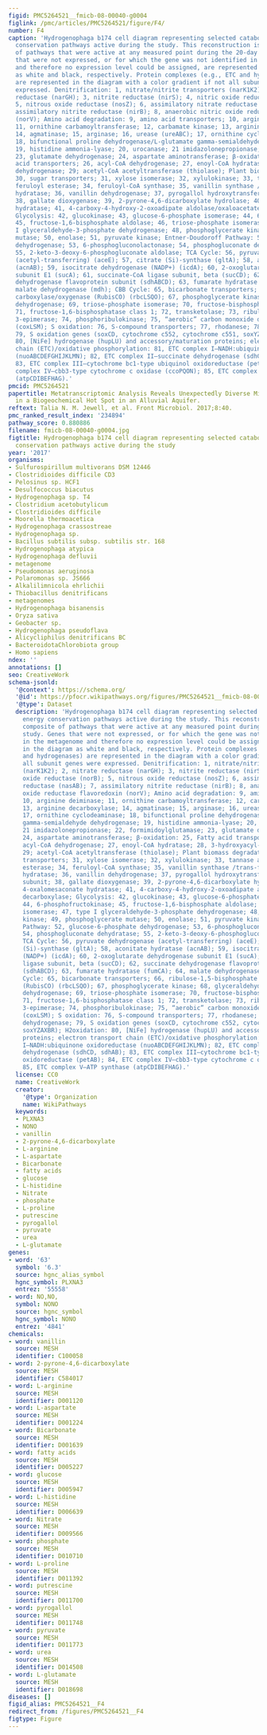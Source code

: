```yaml
---
figid: PMC5264521__fmicb-08-00040-g0004
figlink: /pmc/articles/PMC5264521/figure/F4/
number: F4
caption: 'Hydrogenophaga b174 cell diagram representing selected catabolic and energy
  conservation pathways active during the study. This reconstruction is a composite
  of pathways that were active at any measured point during the 20-day study. Genes
  that were not expressed, or for which the gene was not identified in the metagenome
  and therefore no expression level could be assigned, are represented in the diagram
  as white and black, respectively. Protein complexes (e.g., ETC and hydrogenases)
  are represented in the diagram with a color gradient if not all subunit genes were
  expressed. Denitrification: 1, nitrate/nitrite transporters (narK1K2); 2, nitrate
  reductase (narGH); 3, nitrite reductase (nirS); 4, nitric oxide reductase (norB);
  5, nitrous oxide reductase (nosZ); 6, assimilatory nitrate reductase (nasAB); 7,
  assimilatory nitrite reductase (nirB); 8, anaerobic nitric oxide reductase flavoredoxin
  (norV); Amino acid degradation: 9, amino acid transporters; 10, arginine deiminase;
  11, ornithine carbamoyltransferase; 12, carbamate kinase; 13, arginine decarboxylase;
  14, agmatinase; 15, arginase; 16, urease (ureABC); 17, ornithine cyclodeaminase;
  18, bifunctional proline dehydrogenase/L-glutamate gamma-semialdehyde dehydrogenase;
  19, histidine ammonia-lyase; 20, urocanase; 21 imidazolonepropionase; 22, formimidoylglutamase;
  23, glutamate dehydrogenase; 24, aspartate aminotransferase; β-oxidation: 25, Fatty
  acid transporters; 26, acyl-CoA dehydrogenase; 27, enoyl-CoA hydratase; 28, 3-hydroxyacyl-CoA
  dehydrogenase; 29; acetyl-CoA acetyltransferase (thiolase); Plant biomass degradation:
  30, sugar transporters; 31, xylose isomerase; 32, xylulokinase; 33, tannase and
  feruloyl esterase; 34, feruloyl-CoA synthase; 35, vanillin synthase /trans-feruloyl-CoA
  hydratase; 36, vanillin dehydrogenase; 37, pyrogallol hydroxytransferase large subunit;
  38, gallate dioxygenase; 39, 2-pyrone-4,6-dicarboxylate hydrolase; 40, 4-oxalomesaconate
  hydratase; 41, 4-carboxy-4-hydroxy-2-oxoadipate aldolase/oxaloacetate decarboxylase;
  Glycolysis: 42, glucokinase; 43, glucose-6-phosphate isomerase; 44, 6-phosphofructokinase;
  45, fructose-1,6-bisphosphate aldolase; 46, triose-phosphate isomerase; 47, type
  I glyceraldehyde-3-phosphate dehydrogenase; 48, phosphoglycerate kinase; 49, phosphoglycerate
  mutase; 50, enolase; 51, pyruvate kinase; Entner-Doudoroff Pathway: 52, glucose-6-phosphate
  dehydrogenase; 53, 6-phosphogluconolactonase; 54, phosphogluconate dehydratase;
  55, 2-keto-3-deoxy-6-phosphogluconate aldolase; TCA Cycle: 56, pyruvate dehydrogenase
  (acetyl-transferring) (aceE); 57, citrate (Si)-synthase (gltA); 58, aconitate hydratase
  (acnAB); 59, isocitrate dehydrogenase (NADP+) (icdA); 60, 2-oxoglutarate dehydrogenase
  subunit E1 (sucA); 61, succinate-CoA ligase subunit, beta (sucCD); 62, succinate
  dehydrogenase flavoprotein subunit (sdhABCD); 63, fumarate hydratase (fumCA); 64,
  malate dehydrogenase (mdh); CBB Cycle: 65, bicarbonate transporters; 66, ribulose-1,5-bisphosphate
  carboxylase/oxygenase (RubisCO) (rbcLSQO); 67, phosphoglycerate kinase; 68, glyceraldehyde-3-phosphate
  dehydrogenase; 69, triose-phosphate isomerase; 70, fructose-bisphosphate aldolase;
  71, fructose-1,6-bisphosphatase class 1; 72, transketolase; 73, ribulose-phosphate
  3-epimerase; 74, phosphoribulokinase; 75, “aerobic” carbon monoxide dehydrogenase
  (coxLSM); S oxidation: 76, S-compound transporters; 77, rhodanese; 78, sulfite dehydrogenase;
  79, S oxidation genes (soxCD, cytochrome c552, cytochrome c551, soxYZAXBR); H2oxidation:
  80, [NiFe] hydrogenase (hupLU) and accessory/maturation proteins; electron transport
  chain (ETC)/oxidative phosphorylation: 81, ETC complex I—NADH:ubiquinone oxidoreductase
  (nuoABCDEFGHIJKLMN); 82, ETC complex II—succinate dehydrogenase (sdhCD, sdhAB);
  83, ETC complex III—cytochrome bc1-type ubiquinol oxidoreductase (petAB); 84, ETC
  complex IV—cbb3-type cytochrome c oxidase (ccoPQON); 85, ETC complex V—ATP synthase
  (atpCDIBEFHAG).'
pmcid: PMC5264521
papertitle: Metatranscriptomic Analysis Reveals Unexpectedly Diverse Microbial Metabolism
  in a Biogeochemical Hot Spot in an Alluvial Aquifer.
reftext: Talia N. M. Jewell, et al. Front Microbiol. 2017;8:40.
pmc_ranked_result_index: '234894'
pathway_score: 0.880886
filename: fmicb-08-00040-g0004.jpg
figtitle: Hydrogenophaga b174 cell diagram representing selected catabolic and energy
  conservation pathways active during the study
year: '2017'
organisms:
- Sulfurospirillum multivorans DSM 12446
- Clostridioides difficile CD3
- Pelosinus sp. HCF1
- Desulfococcus biacutus
- Hydrogenophaga sp. T4
- Clostridium acetobutylicum
- Clostridioides difficile
- Moorella thermoacetica
- Hydrogenophaga crassostreae
- Hydrogenophaga sp.
- Bacillus subtilis subsp. subtilis str. 168
- Hydrogenophaga atypica
- Hydrogenophaga defluvii
- metagenome
- Pseudomonas aeruginosa
- Polaromonas sp. JS666
- Alkalilimnicola ehrlichii
- Thiobacillus denitrificans
- metagenomes
- Hydrogenophaga bisanensis
- Oryza sativa
- Geobacter sp.
- Hydrogenophaga pseudoflava
- Alicycliphilus denitrificans BC
- BacteroidotaChlorobiota group
- Homo sapiens
ndex: ''
annotations: []
seo: CreativeWork
schema-jsonld:
  '@context': https://schema.org/
  '@id': https://pfocr.wikipathways.org/figures/PMC5264521__fmicb-08-00040-g0004.html
  '@type': Dataset
  description: 'Hydrogenophaga b174 cell diagram representing selected catabolic and
    energy conservation pathways active during the study. This reconstruction is a
    composite of pathways that were active at any measured point during the 20-day
    study. Genes that were not expressed, or for which the gene was not identified
    in the metagenome and therefore no expression level could be assigned, are represented
    in the diagram as white and black, respectively. Protein complexes (e.g., ETC
    and hydrogenases) are represented in the diagram with a color gradient if not
    all subunit genes were expressed. Denitrification: 1, nitrate/nitrite transporters
    (narK1K2); 2, nitrate reductase (narGH); 3, nitrite reductase (nirS); 4, nitric
    oxide reductase (norB); 5, nitrous oxide reductase (nosZ); 6, assimilatory nitrate
    reductase (nasAB); 7, assimilatory nitrite reductase (nirB); 8, anaerobic nitric
    oxide reductase flavoredoxin (norV); Amino acid degradation: 9, amino acid transporters;
    10, arginine deiminase; 11, ornithine carbamoyltransferase; 12, carbamate kinase;
    13, arginine decarboxylase; 14, agmatinase; 15, arginase; 16, urease (ureABC);
    17, ornithine cyclodeaminase; 18, bifunctional proline dehydrogenase/L-glutamate
    gamma-semialdehyde dehydrogenase; 19, histidine ammonia-lyase; 20, urocanase;
    21 imidazolonepropionase; 22, formimidoylglutamase; 23, glutamate dehydrogenase;
    24, aspartate aminotransferase; β-oxidation: 25, Fatty acid transporters; 26,
    acyl-CoA dehydrogenase; 27, enoyl-CoA hydratase; 28, 3-hydroxyacyl-CoA dehydrogenase;
    29; acetyl-CoA acetyltransferase (thiolase); Plant biomass degradation: 30, sugar
    transporters; 31, xylose isomerase; 32, xylulokinase; 33, tannase and feruloyl
    esterase; 34, feruloyl-CoA synthase; 35, vanillin synthase /trans-feruloyl-CoA
    hydratase; 36, vanillin dehydrogenase; 37, pyrogallol hydroxytransferase large
    subunit; 38, gallate dioxygenase; 39, 2-pyrone-4,6-dicarboxylate hydrolase; 40,
    4-oxalomesaconate hydratase; 41, 4-carboxy-4-hydroxy-2-oxoadipate aldolase/oxaloacetate
    decarboxylase; Glycolysis: 42, glucokinase; 43, glucose-6-phosphate isomerase;
    44, 6-phosphofructokinase; 45, fructose-1,6-bisphosphate aldolase; 46, triose-phosphate
    isomerase; 47, type I glyceraldehyde-3-phosphate dehydrogenase; 48, phosphoglycerate
    kinase; 49, phosphoglycerate mutase; 50, enolase; 51, pyruvate kinase; Entner-Doudoroff
    Pathway: 52, glucose-6-phosphate dehydrogenase; 53, 6-phosphogluconolactonase;
    54, phosphogluconate dehydratase; 55, 2-keto-3-deoxy-6-phosphogluconate aldolase;
    TCA Cycle: 56, pyruvate dehydrogenase (acetyl-transferring) (aceE); 57, citrate
    (Si)-synthase (gltA); 58, aconitate hydratase (acnAB); 59, isocitrate dehydrogenase
    (NADP+) (icdA); 60, 2-oxoglutarate dehydrogenase subunit E1 (sucA); 61, succinate-CoA
    ligase subunit, beta (sucCD); 62, succinate dehydrogenase flavoprotein subunit
    (sdhABCD); 63, fumarate hydratase (fumCA); 64, malate dehydrogenase (mdh); CBB
    Cycle: 65, bicarbonate transporters; 66, ribulose-1,5-bisphosphate carboxylase/oxygenase
    (RubisCO) (rbcLSQO); 67, phosphoglycerate kinase; 68, glyceraldehyde-3-phosphate
    dehydrogenase; 69, triose-phosphate isomerase; 70, fructose-bisphosphate aldolase;
    71, fructose-1,6-bisphosphatase class 1; 72, transketolase; 73, ribulose-phosphate
    3-epimerase; 74, phosphoribulokinase; 75, “aerobic” carbon monoxide dehydrogenase
    (coxLSM); S oxidation: 76, S-compound transporters; 77, rhodanese; 78, sulfite
    dehydrogenase; 79, S oxidation genes (soxCD, cytochrome c552, cytochrome c551,
    soxYZAXBR); H2oxidation: 80, [NiFe] hydrogenase (hupLU) and accessory/maturation
    proteins; electron transport chain (ETC)/oxidative phosphorylation: 81, ETC complex
    I—NADH:ubiquinone oxidoreductase (nuoABCDEFGHIJKLMN); 82, ETC complex II—succinate
    dehydrogenase (sdhCD, sdhAB); 83, ETC complex III—cytochrome bc1-type ubiquinol
    oxidoreductase (petAB); 84, ETC complex IV—cbb3-type cytochrome c oxidase (ccoPQON);
    85, ETC complex V—ATP synthase (atpCDIBEFHAG).'
  license: CC0
  name: CreativeWork
  creator:
    '@type': Organization
    name: WikiPathways
  keywords:
  - PLXNA3
  - NONO
  - vanillin
  - 2-pyrone-4,6-dicarboxylate
  - L-arginine
  - L-aspartate
  - Bicarbonate
  - fatty acids
  - glucose
  - L-histidine
  - Nitrate
  - phosphate
  - L-proline
  - putrescine
  - pyrogallol
  - pyruvate
  - urea
  - L-glutamate
genes:
- word: '63'
  symbol: '6.3'
  source: hgnc_alias_symbol
  hgnc_symbol: PLXNA3
  entrez: '55558'
- word: NO,NO,
  symbol: NONO
  source: hgnc_symbol
  hgnc_symbol: NONO
  entrez: '4841'
chemicals:
- word: vanillin
  source: MESH
  identifier: C100058
- word: 2-pyrone-4,6-dicarboxylate
  source: MESH
  identifier: C584017
- word: L-arginine
  source: MESH
  identifier: D001120
- word: L-aspartate
  source: MESH
  identifier: D001224
- word: Bicarbonate
  source: MESH
  identifier: D001639
- word: fatty acids
  source: MESH
  identifier: D005227
- word: glucose
  source: MESH
  identifier: D005947
- word: L-histidine
  source: MESH
  identifier: D006639
- word: Nitrate
  source: MESH
  identifier: D009566
- word: phosphate
  source: MESH
  identifier: D010710
- word: L-proline
  source: MESH
  identifier: D011392
- word: putrescine
  source: MESH
  identifier: D011700
- word: pyrogallol
  source: MESH
  identifier: D011748
- word: pyruvate
  source: MESH
  identifier: D011773
- word: urea
  source: MESH
  identifier: D014508
- word: L-glutamate
  source: MESH
  identifier: D018698
diseases: []
figid_alias: PMC5264521__F4
redirect_from: /figures/PMC5264521__F4
figtype: Figure
---
```


